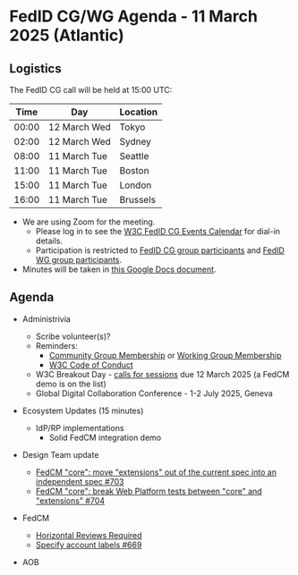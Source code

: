 # FedID CG/WG Agenda - 11 March 2025 (Atlantic)

## Logistics

The FedID CG call will be held at 15:00 UTC:

| Time         | Day    | Location      |
| ------------ | ------ | ------------- |
| 00:00 | 12 March Wed | Tokyo         |
| 02:00 | 12 March Wed | Sydney        |
| 08:00 | 11 March Tue | Seattle       |
| 11:00 | 11 March Tue | Boston        |
| 15:00 | 11 March Tue | London        |
| 16:00 | 11 March Tue | Brussels      |


* We are using Zoom for the meeting.
    * Please log in to see the [W3C FedID CG Events Calendar](https://www.w3.org/groups/cg/fed-id/calendar/) for dial-in details. 
    * Participation is restricted to [FedID CG group participants](https://www.w3.org/community/fed-id/participants) and [FedID WG group participants](https://www.w3.org/groups/wg/fedid/participants/).
* Minutes will be taken in [this Google Docs document](https://docs.google.com/document/d/1O7Rn8Aj4rsYWohdEP61lnGdgkai0xTZFQgm7XEA0RBM/edit).


## Agenda

* Administrivia
  * Scribe volunteer(s)?
  * Reminders: 
     * [Community Group Membership](https://www.w3.org/community/fed-id/) or [Working Group Membership](https://www.w3.org/groups/wg/fedid/)
     * [W3C Code of Conduct](https://www.w3.org/policies/code-of-conduct/)
  * W3C Breakout Day - [calls for sessions](https://github.com/w3c/breakouts-day-2025/issues) due 12 March 2025 (a FedCM demo is on the list)
  * Global Digital Collaboration Conference - 1-2 July 2025, Geneva

* Ecosystem Updates (15 minutes)
   * IdP/RP implementations
 	  * Solid FedCM integration demo

* Design Team update
   * [FedCM "core": move "extensions" out of the current spec into an independent spec #703](https://github.com/w3c-fedid/FedCM/issues/703)
   * [FedCM "core": break Web Platform tests between "core" and "extensions" #704](https://github.com/w3c-fedid/FedCM/issues/704)
   
* FedCM 
   * [Horizontal Reviews Required](https://github.com/w3c-fedid/FedCM/issues/652)
   * [Specify account labels #669](https://github.com/w3c-fedid/FedCM/pull/669#issuecomment-2704261675)


   
* AOB
 
